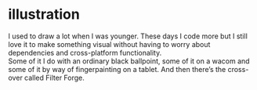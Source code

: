 <!--
  slug: illustration
  type: fortpolio
  categories: illustration
  tags: Filter Forge, Sketchbook pro, illustration, Wacom
  clients: 
  collaboration: 
  prizes: 
  thumbnail: ill_gtp.jpg
  image: ill_gtp.jpg
  images: ill_kapoentjes.jpg, ill_kleurenspeuren.jpg, ill_nherengrachtalt.jpg, ill_schelp.jpg, ill_cova.jpg, ill_frobfrob.jpg, ill_gtp.jpg, ill_jennifer.jpg, 404.jpg, scdengine1.jpg, sclea.jpg, schdragontattoo.jpg, 6788949859_4f4efbe244_o.jpg, 5572829236_cc13d5e471_o.jpg, 5411825070_3eb14f3130_o.jpg, 5410177218_d28d7c8f42_o.jpg
  inCv: false
  inPortfolio: false
  dateFrom: 2003-03-13
  dateTo: 2006-03-11
-->

# illustration

<p>I used to draw a lot when I was younger. These days I code more but I still love it to make something visual without having to worry about dependencies and cross-platform functionality.<br />
Some of it I do with an ordinary black ballpoint, some of it on a wacom and some of it by way of fingerpainting on a tablet. And then there&#8217;s the cross-over called Filter Forge.</p>
